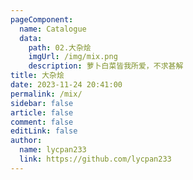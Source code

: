 ```yaml
---
pageComponent:
  name: Catalogue
  data:
    path: 02.大杂烩
    imgUrl: /img/mix.png
    description: 萝卜白菜皆我所爱，不求甚解
title: 大杂烩
date: 2023-11-24 20:41:00
permalink: /mix/
sidebar: false
article: false
comment: false
editLink: false
author:
  name: lycpan233
  link: https://github.com/lycpan233
---
```

